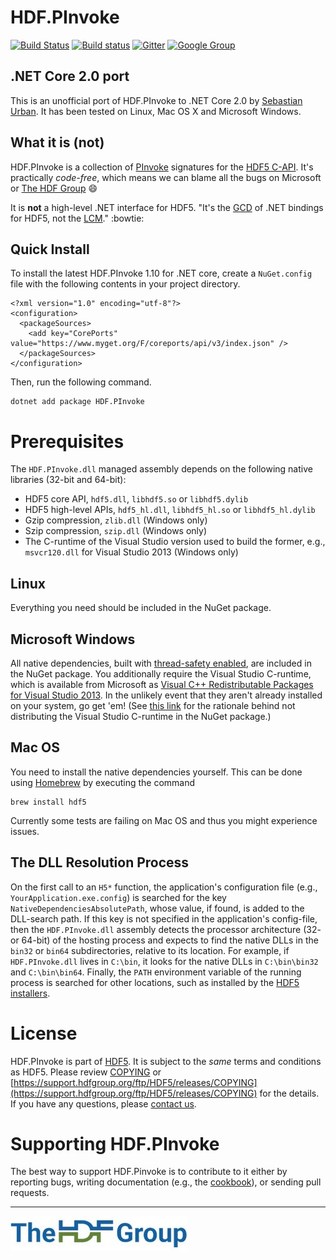 # HDF.PInvoke

[![Build Status](https://travis-ci.org/surban/HDF.PInvoke.svg?branch=master)](https://travis-ci.org/surban/HDF.PInvoke)
[![Build status](https://ci.appveyor.com/api/projects/status/k9f3fqys0hwdvxnu?svg=true)](https://ci.appveyor.com/project/surban/hdf-pinvoke)
[![Gitter](https://badges.gitter.im/HDFGroup/HDF.PInvoke.svg)](https://gitter.im/HDFGroup/HDF.PInvoke?utm_source=badge&utm_medium=badge&utm_campaign=pr-badge)
[![Google Group](https://groups.google.com/forum/my-groups-color.png)](https://groups.google.com/forum/#!forum/sharp-hdf5)

## .NET Core 2.0 port

This is an unofficial port of HDF.PInvoke to .NET Core 2.0 by [Sebastian Urban](mailto:surban@surban.net).
It has been tested on Linux, Mac OS X and Microsoft Windows.

## What it is (not)

HDF.PInvoke is a collection of [PInvoke](https://en.wikipedia.org/wiki/Platform_Invocation_Services)
signatures for the [HDF5 C-API](https://www.hdfgroup.org/HDF5/doc/RM/RM_H5Front.html).
It's practically *code-free*, which means we can blame all the bugs on Microsoft or [The HDF Group](https://www.hdfgroup.org/) :smile:

It is **not** a high-level .NET interface for HDF5. "It's the [GCD](https://en.wikipedia.org/wiki/Greatest_common_divisor)
of .NET bindings for HDF5, not the [LCM](https://en.wikipedia.org/wiki/Least_common_multiple)." :bowtie:

## Quick Install

To install the latest HDF.PInvoke 1.10 for .NET core, create a `NuGet.config` file with the following contents in your project directory.
```
<?xml version="1.0" encoding="utf-8"?>
<configuration>
  <packageSources>
    <add key="CorePorts" value="https://www.myget.org/F/coreports/api/v3/index.json" />
  </packageSources>
</configuration>
```
Then, run the following command.
```
dotnet add package HDF.PInvoke 
```

# Prerequisites

The ``HDF.PInvoke.dll`` managed assembly depends on the following native libraries (32-bit and 64-bit):
- HDF5 core API, ``hdf5.dll``, ``libhdf5.so`` or ``libhdf5.dylib``
- HDF5 high-level APIs, ``hdf5_hl.dll``, ``libhdf5_hl.so`` or ``libhdf5_hl.dylib``
- Gzip compression, ``zlib.dll`` (Windows only)
- Szip compression, ``szip.dll`` (Windows only)
- The C-runtime of the Visual Studio version used to build the former, e.g., ``msvcr120.dll`` for Visual Studio 2013 (Windows only)

## Linux

Everything you need should be included in the NuGet package.

## Microsoft Windows

All native dependencies, built with [thread-safety enabled](https://support.hdfgroup.org/HDF5/faq/threadsafe.html),
are included in the NuGet package.
You additionally require the Visual Studio C-runtime, which is available from Microsoft as [Visual C++ Redistributable Packages for Visual Studio 2013](https://www.microsoft.com/en-us/download/details.aspx?id=40784). 
In the unlikely event that they aren't already installed on your system, go get 'em!
(See [this link](https://msdn.microsoft.com/en-us/library/ms235299.aspx) for the rationale behind not distributing the Visual Studio C-runtime in the NuGet package.)

## Mac OS

You need to install the native dependencies yourself.
This can be done using [Homebrew](https://brew.sh/) by executing the command
```
brew install hdf5
```
Currently some tests are failing on Mac OS and thus you might experience issues.

## The DLL Resolution Process

On the first call to an ``H5*`` function, the application's configuration file
(e.g., ``YourApplication.exe.config``) is searched for the key ``NativeDependenciesAbsolutePath``,
whose value, if found, is added to the DLL-search path. If this key is not
specified in the application's config-file, then the ``HDF.PInvoke.dll`` assembly
detects the processor architecture (32- or 64-bit) of the hosting process and expects
to find the native DLLs in the ``bin32`` or ``bin64`` subdirectories, relative to its
location. For example, if ``HDF.PInvoke.dll`` lives in ``C:\bin``, it looks for
the native DLLs in ``C:\bin\bin32`` and ``C:\bin\bin64``.
Finally, the ``PATH`` environment variable of the running process is searched for other locations,
such as installed by the [HDF5 installers](https://www.hdfgroup.org/HDF5/).

# License

HDF.PInvoke is part of [HDF5](https://www.hdfgroup.org/HDF5/). It is subject to
the *same* terms and conditions as HDF5. Please review [COPYING](COPYING) or
[https://support.hdfgroup.org/ftp/HDF5/releases/COPYING](https://support.hdfgroup.org/ftp/HDF5/releases/COPYING)
for the details. If you have any questions, please [contact us](http://www.hdfgroup.org/about/contact.html).

# Supporting HDF.PInvoke

The best way to support HDF.Pinvoke is to contribute to it either by reporting
bugs, writing documentation (e.g., the [cookbook](https://github.com/HDFGroup/HDF.PInvoke/wiki/Cookbook)),
or sending pull requests.

***

![The HDF Group logo](https://github.com/HDFGroup/HDF.PInvoke/blob/master/images/The%20HDF%20Group.jpg)
